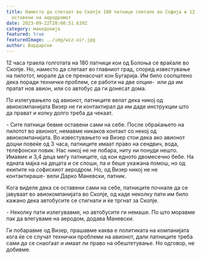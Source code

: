 ```yaml
---
title: Наместо да слетаат во Скопје 180 патници слетале во Софија и 12 часа биле
  оставени на аеродромот
date: 2023-09-22T20:08:51.639Z
category: македонија
featured: true
featuredImage: ../img/wiz-air.jpg
author: Вардарски
---
```

<!--StartFragment-->

12 часа траела голготата на 180 патници кои од Болоња се враќале во Скопје. Но, наместо да слетаат во главниот град, според известување на пилотот, морале да се пренасочат кон Бугарија. Им било соопштено дека поради технички проблем, се работи на две опции-  или да им пратат нов авион, или со автобус да ги донесат дома.

По излегувањето од авионот, патниците велат дека никој од авиокомпанијата Визер не ги контактирал да им даде инструкции што да прават и колку долго треба да чекаат.

\- Сите патници бевме оставени сами на себе. После обраќањето на пилотот во авионот, немавме никаков контакт со некој од авиокомпанијата. Во известувањето на Визер стои дека ако авионот доцни повеќе од 3 часа, патниците имаат право на сендвич, вода, телефонски повик. Нас никој не не побара, ниту ни понуди нешто. Имавме и 3,4 деца меѓу патниците, од кои едното двомесечно бебе. На едната мајка на децата и се слоши, па и беше укажана помош, но од екипите на софискиот аеродром. Но, од Визер никој не не контактираше- вели Дарко Маневски, патник.

Кога виделе дека се оставени сами на себе, патниците почнале да се јавуваат во авиокомпанијата во Скопје, од каде неколку пати им било кажано дека автобусите се стигнати и ќе тргнат за Скопје.

\- Неколку пати излегувавме, но автобусите ги немаше. По што моравме пак да влегуваме на аеродом, додава Маневски.

Ги побаравме од Визер, прашавме каква е политиката на компанијата кога ќе се случат технички проблеми на авионот, дали патниците треба сами да се снаоѓаат и имаат ли право на обештетување. Но одговор, не добивме.

<!--EndFragment-->